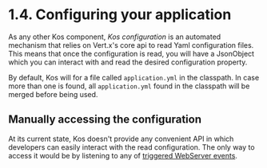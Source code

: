 # 1.4. Configuring your application
As any other Kos component, _Kos configuration_ is an automated mechanism that
relies on Vert.x's core api to read Yaml configuration files. This means that once
the configuration is read, you will have a JsonObject which you can interact with
and read the desired configuration property. 

By default, Kos will for a file called `application.yml` in the classpath. In case
more than one is found, all `application.yml` found in the classpath will be merged
before being used.

## Manually accessing the configuration
At its current state, Kos doesn't provide any convenient API in which developers
can easily interact with the read configuration. The only way to access it would
be by listening to any of [triggered WebServer events](../12-internal-deployment-events/#web-server-events).
